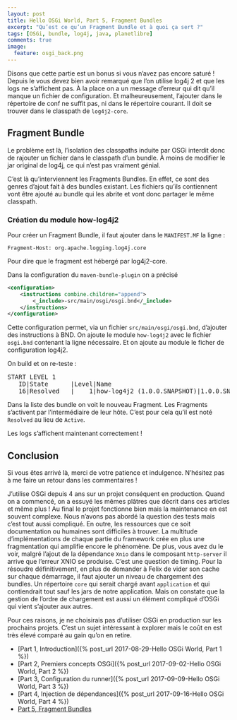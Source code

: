 ```yaml
---
layout: post
title: Hello OSGi World, Part 5, Fragment Bundles
excerpt: "Qu’est ce qu’un Fragment Bundle et à quoi ça sert ?"
tags: [OSGi, bundle, log4j, java, planetlibre]
comments: true
image:
  feature: osgi_back.png
---
```


Disons que cette partie est un bonus si vous n’avez pas encore saturé ! Depuis le vous devez bien avoir remarqué que l’on utilise log4j 2 et que les logs ne s’affichent pas. À la place on a un message d’erreur qui dit qu’il manque un fichier de configuration. Et malheureusement, l’ajouter dans le répertoire de conf ne suffit pas, ni dans le répertoire courant. Il doit se trouver dans le classpath de `log4j2-core`. 

## Fragment Bundle
Le problème est là, l’isolation des classpaths induite par OSGi interdit donc de rajouter un fichier dans le classpath d’un bundle. À moins de modifier le jar original de log4j, ce qui n’est pas vraiment génial.

C’est là qu’interviennent les Fragments Bundles. En effet, ce sont des genres d’ajout fait à des bundles existant. Les fichiers qu’ils contiennent vont être ajouté au bundle qui les abrite et vont donc partager le même classpath.

### Création du module how-log4j2
Pour créer un Fragment Bundle, il faut ajouter dans le `MANIFEST.MF` la ligne :

```
Fragment-Host: org.apache.logging.log4j.core
```
Pour dire que le fragment est hébergé par log4j2-core.

Dans la configuration du `maven-bundle-plugin` on a précisé 
``` xml
<configuration>
    <instructions combine.children="append">
        <_include>-src/main/osgi/osgi.bnd</_include>
    </instructions>
</configuration>
```

Cette configuration permet, via un fichier `src/main/osgi/osgi.bnd`, d’ajouter des instructions à BND. On ajoute le module `how-log4j2` avec le fichier `osgi.bnd` contenant la ligne nécessaire. Et on ajoute au module le ficher de configuration log4j2.

On build et on re-teste :
<pre>
START LEVEL 1
   ID|State      |Level|Name
   16|Resolved   |    1|how-log4j2 (1.0.0.SNAPSHOT)|1.0.0.SNAPSHOT
</pre>

Dans la liste des bundle on voit le nouveau Fragment. Les Fragments s’activent par l’intermédiaire de leur hôte. C’est pour cela qu’il est noté `Resolved` au lieu de `Active`.

Les logs s’affichent maintenant correctement !

## Conclusion
Si vous êtes arrivé là, merci de votre patience et indulgence. N’hésitez pas à me faire un retour dans les commentaires !

J’utilise OSGi depuis 4 ans sur un projet conséquent en production. Quand on a commencé, on a essuyé les mêmes plâtres que décrit dans ces articles et même plus ! Au final le projet fonctionne bien mais la maintenance en est souvent complexe. Nous n’avons pas abordé la question des tests mais c’est tout aussi compliqué. En outre, les ressources que ce soit documentation ou humaines sont difficiles à trouver. La multitude d’implémentations de chaque partie du framework crée en plus une fragmentation qui amplifie encore le phénomène.
De plus, vous avez du le voir, malgré l’ajout de la dépendance `Xnio` dans le composant `http-server` il arrive que l’erreur XNIO se produise. C’est une question de timing. Pour la résoudre définitivement, en plus de demander à Felix de vider son cache sur chaque démarrage, il faut ajouter un niveau de chargement des bundles. Un répertoire `core` qui serait chargé avant `application` et qui contiendrait tout sauf les jars de notre application. Mais on constate que la gestion de l’ordre de chargement est aussi un élément compliqué d’OSGi qui vient s’ajouter aux autres.

Pour ces raisons, je ne choisirais pas d’utiliser OSGi en production sur les prochains projets. C’est un sujet intéressant à explorer mais le coût en est très élevé comparé au gain qu’on en retire.

* [Part 1, Introduction]({% post_url 2017-08-29-Hello OSGi World, Part 1 %})
* [Part 2, Premiers concepts OSGi]({% post_url 2017-09-02-Hello OSGi World, Part 2 %})
* [Part 3, Configuration du runner]({% post_url 2017-09-09-Hello OSGi World, Part 3 %})
* [Part 4, Injection de dépendances]({% post_url 2017-09-16-Hello OSGi World, Part 4 %})
* [Part 5, Fragment Bundles]()
